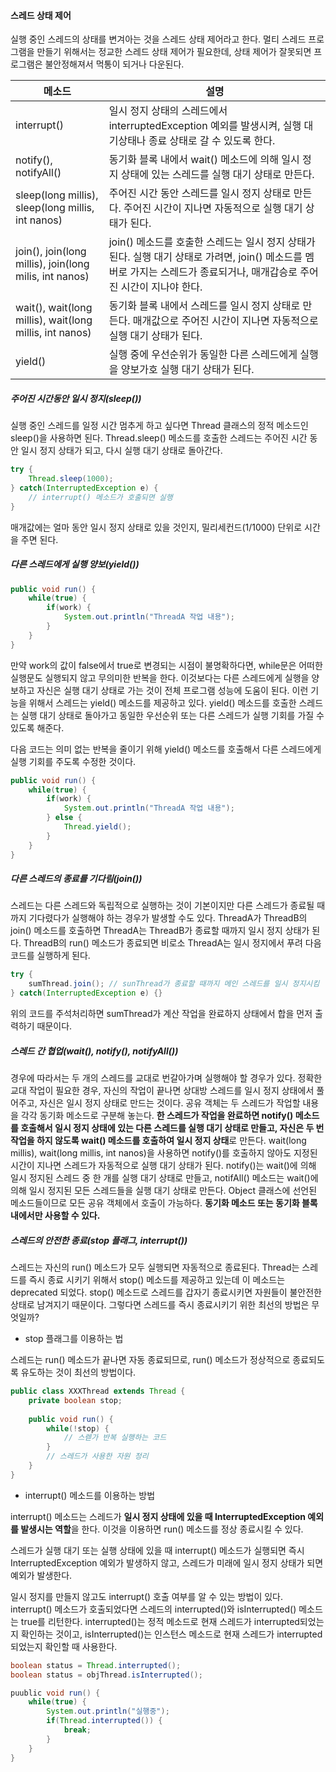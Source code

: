 #### 스레드 상태 제어

실행 중인 스레드의 상태를 변겨아는 것을 스레드 상태 제어라고 한다. 멀티 스레드 프로그램을 만들기 위해서는 정교한 스레드 상태 제어가 필요한데, 상태 제어가 잘못되면 프로그램은 불안정해져서 먹통이 되거나 다운된다.

| 메소드                                                  | 설명                                                         |
| ------------------------------------------------------- | ------------------------------------------------------------ |
| interrupt()                                             | 일시 정지 상태의 스레드에서 interruptedException 예외를 발생시켜, 실행 대기상태나 종료 상태로 갈 수 있도록 한다. |
| notify(), notifyAll()                                   | 동기화 블록 내에서 wait() 메소드에 의해 일시 정지 상태에 있는 스레드를 실행 대기 상태로 만든다. |
| sleep(long millis), sleep(long millis, int nanos)       | 주어진 시간 동안 스레드를 일시 정지 상태로 만든다. 주어진 시간이 지나면 자동적으로 실행 대기 상태가 된다. |
| join(), join(long millis), join(long milis, int nanos)  | join() 메소드를 호출한 스레드는 일시 정지 상태가 된다. 실행 대기 상태로 가려면, join() 메소드를 멤버로 가지는 스레드가 종료되거나, 매개갑승로 주어진 시간이 지나야 한다. |
| wait(), wait(long millis), wait(long millis, int nanos) | 동기화 블록 내에서 스레드를 일시 정지 상태로 만든다. 매개값으로 주어진 시간이 지나면 자동적으로 실행 대기 상태가 된다. |
| yield()                                                 | 실행 중에 우선순위가 동일한 다른 스레드에게 실행을 양보가호 실행 대기 상태가 된다. |

##### 주어진 시간동안 일시 정지(sleep())

실행 중인 스레드를 일정 시간 멈추게 하고 싶다면 Thread 클래스의 정적 메소드인 sleep()을 사용하면 된다. Thread.sleep() 메소드를 호출한 스레드는 주어진 시간 동안 일시 정지 상태가 되고, 다시 실행 대기 상태로 돌아간다.

```java
try {
	Thread.sleep(1000);
} catch(InterruptedException e) {
	// interrupt() 메소드가 호출되면 실행
}
```

매개값에는 얼마 동안 일시 정지 상태로 있을 것인지, 밀리세컨드(1/1000) 단위로 시간을 주면 된다.

##### 다른 스레드에게 실행 양보(yield())

```java
public void run() {
	while(true) {
		if(work) {
			System.out.println("ThreadA 작업 내용");
		}
	}
}
```

만약 work의 값이 false에서 true로 변경되는 시점이 불명확하다면, while문은 어떠한 실행문도 실행되지 않고 무의미한 반복을 한다. 이것보다는 다른 스레드에게 실행을 양보하고 자신은 실행 대기 상태로 가는 것이 전체 프로그램 성능에 도움이 된다. 이런 기능을 위해서 스레드는 yield() 메소드를 제공하고 있다. yield() 메소드를 호출한 스레드는 실행 대기 상태로 돌아가고 동일한 우선순위 또는 다른 스레드가 실행 기회를 가질 수 있도록 해준다.

다음 코드는 의미 없는 반복을 줄이기 위해 yield() 메소드를 호출해서 다른 스레드에게 실행 기회를 주도록 수정한 것이다.

```java
public void run() {
	while(true) {
		if(work) {
			System.out.println("ThreadA 작업 내용");
		} else {
			Thread.yield();
		}
	}
}
```

##### 다른 스레드의 종료를 기다림(join())

스레드는 다른 스레드와 독립적으로 실행하는 것이 기본이지만 다른 스레드가 종료될 때까지 기다렸다가 실행해야 하는 경우가 발생할 수도 있다. ThreadA가 ThreadB의 join() 메소드를 호출하면 ThreadA는 ThreadB가 종료할 때까지 일시 정지 상태가 된다. ThreadB의 run() 메소드가 종료되면 비로소 ThreadA는 일시 정지에서 푸려 다음 코드를 실행하게 된다.

```java
try {
	sumThread.join(); // sunThread가 종료할 때까지 메인 스레드를 일시 정지시킴
} catch(InterruptedException e) {}
```

위의 코드를 주석처리하면 sumThread가 계산 작업을 완료하지 상태에서 합을 먼저 출력하기 때문이다.

##### 스레드 간 협업(wait(), notify(), notifyAll())

경우에 따라서는 두 개의 스레드를 교대로 번갈아가며 실행해야 할 경우가 있다. 정확한 교대 작업이 필요한 경우, 자신의 작업이 끝나면 상대방 스레드를 일시 정지 상태에서 풀어주고, 자신은 일시 정지 상태로 만드는 것이다. 공유 객체는 두 스레드가 작업할 내용을 각각 동기화 메소드로 구분해 놓는다. **한 스레드가 작업을 완료하면 notify() 메소드를 호출해서 일시 정지 상태에 있는 다른 스레드를 실행 대기 상태로 만들고, 자신은 두 번 작업을 하지 않도록 wait() 메소드를 호출하여 일시 정지 상태**로 만든다. wait(long millis), wait(long millis, int nanos)을 사용하면 notify()를 호출하지 않아도 지정된 시간이 지나면 스레드가 자동적으로 실행 대기 상태가 된다. notify()는 wait()에 의해 일시 정지된 스레드 중 한 개를 실행 대기 상태로 만들고, notifAll() 메소드는 wait()에 의해 일시 정지된 모든 스레드들을 실행 대기 상태로 만든다. Object 클래스에 선언된 메소드들이므로 모든 공유 객체에서 호출이 가능하다. **동기화 메소드 또는 동기화 블록 내에서만 사용할 수 있다.** 

##### 스레드의 안전한 종료(stop 플래그, interrupt())

스레드는 자신의 run() 메소드가 모두 실행되면 자동적으로 종료된다. Thread는 스레드를 즉시 종료 시키기 위해서 stop() 메소드를 제공하고 있는데 이 메소드는 deprecated 되었다. stop() 메소드로 스레드를 갑자기 종료시키면 자원들이 불안전한 상태로 남겨지기 때문이다. 그렇다면 스레드를 즉시 종료시키기 위한 최선의 방법은 무엇일까?

- stop 플래그를 이용하는 법

스레드는 run() 메소드가 끝나면 자동 종료되므로, run() 메소드가 정상적으로 종료되도록 유도하는 것이 최선의 방법이다.

```java
public class XXXThread extends Thread {
	private boolean stop;
	
	public void run() {
		while(!stop) {
			// 스렏가 반복 실행하는 코드
		}
		// 스레드가 사용한 자원 정리
	}
}
```

- interrupt() 메소드를 이용하는 방법

interrupt() 메소드는 스레드가 **일시 정지 상태에 있을 때 InterruptedException 예외를 발생시는 역할**을 한다. 이것을 이용하면 run() 메소드를 정상 종료시킬 수 있다.

스레드가 실행 대기 또는 실행 상태에 있을 때 interrupt() 메소드가 실행되면 즉시 InterruptedException 예외가 발생하지 않고, 스레드가 미래에 일시 정지 상태가 되면 예외가 발생한다.

일시 정지를 만들지 않고도 interrupt() 호출 여부를 알 수 있는 방법이 있다. interrupt() 메소드가 호출되었다면 스레드의 interrupted()와 isInterrupted() 메소드는 true를 리턴한다.  interrupted()는 정적 메소드로 현재 스레드가 interrupted되었는지 확인하는 것이고, isInterrupted()는 인스턴스 메소드로 현재 스레드가 interrupted되었는지 확인할 때 사용한다.

```java
boolean status = Thread.interrupted();
boolean status = objThread.isInterrupted();
```

```java
puublic void run() {
	while(true) {
		System.out.println("실행중");
		if(Thread.interrupted()) {
       		break;  
        } 
	}
}
```

